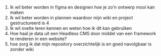 <ol>
<li>
    Ik wil beter worden in figma en designen hoe je zo'n ontwerp mooi kan maken 


</li>
<li>Ik wil beter worden in plannen waardoor mijn wiki en project gestructureerd is 4

</li>

<li>
    Ik wil svelte leren kennen en weten hoe ik dit kan gebruiken
</li>

<li>
    Hoe haal je data uit een Headless CMS door middel van een framework te renderen in een website?
</li>
<li>hoe zorg ik dat mijn repository overzichtelijk is en goed navolgbaar is zonder wiki</li>
</ol>

